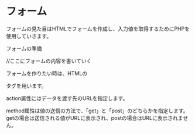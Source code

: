 # フォーム

フォームの見た目はHTMLでフォームを作成し、入力値を取得するためにPHPを使用していきます。

フォームの準備

<form action=”url” method=”post”>

//ここにフォームの内容を書いていく

</form>

フォームを作りたい時は、HTMLの<form>タグを用います。

action属性にはデータを渡す先のURLを指定します。

method属性は値の送信の方法で、「get」と「post」のどちらかを指定します。getの場合は送信される値がURLに表示され、postの場合はURLに表示されません。
